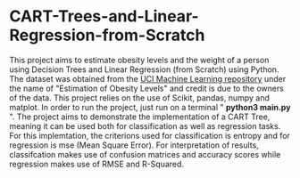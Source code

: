 # CART-Trees-and-Linear-Regression-from-Scratch
This project aims to estimate obesity levels and the weight of a person using Decision Trees and Linear Regression (from Scratch) using Python. The dataset was obtained from the <u><a href="https://www.sciencedirect.com/science/article/pii/S2352340919306985?via%3Dihub">UCI Machine Learning repository</a></u> under the name of "Estimation of Obesity Levels" and credit is due to the owners of the data. This project relies on the use of Scikit, pandas, numpy and matplot. In order to run the project, just run on a terminal " **python3 main.py** ". The project aims to demonstrate the implementation of a CART Tree, meaning it can be used both for classification as well as regression tasks. For this implemtation, the criterions used for classification is entropy and for regression is mse (Mean Square Error). For interpretation of results, classifcation makes use of confusion matrices and accuracy scores while regression makes use of RMSE and R-Squared.
